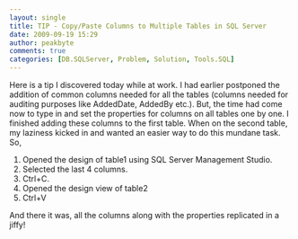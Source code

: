 ```yaml
---
layout: single
title: TIP - Copy/Paste Columns to Multiple Tables in SQL Server
date: 2009-09-19 15:29
author: peakbyte
comments: true
categories: [DB.SQLServer, Problem, Solution, Tools.SQL]
---
```

Here is a tip I discovered today while at work. I had earlier postponed the addition of common columns needed for all the tables (columns needed for auditing purposes like AddedDate, AddedBy etc.). But, the time had come now to type in and set the properties for columns on all tables one by one. I finished adding these columns to the first table. When on the second table, my laziness kicked in and wanted an easier way to do this mundane task. So,
<ol>
	<li>Opened the design of table1 using SQL Server Management Studio.</li>
	<li>Selected the last 4 columns.</li>
	<li>Ctrl+C.</li>
	<li>Opened the design view of table2</li>
	<li>Ctrl+V</li>
</ol>
And there it was, all the columns along with the properties replicated in a jiffy!
